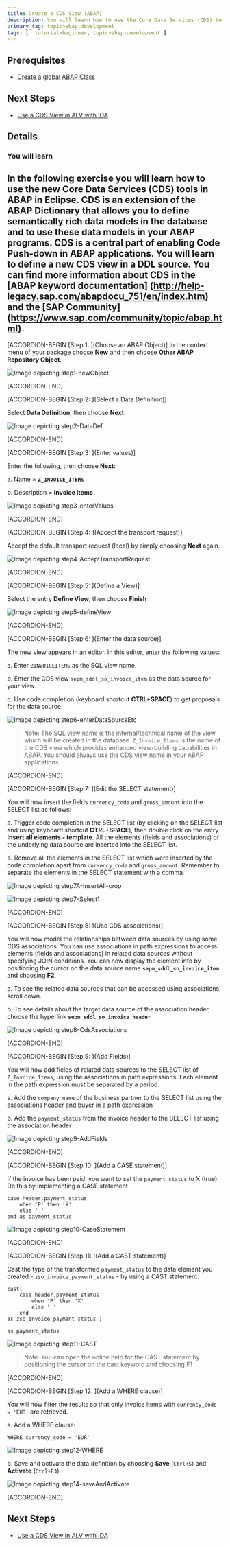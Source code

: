 ```yaml
---
title: Create a CDS View (ABAP)
description: You will learn how to use the Core Data Services (CDS) tools in ABAP in Eclipse.
primary_tag: topic>abap-development
tags: [  tutorial>beginner, topic>abap-development ]
---
```


## Prerequisites  
 - [Create a global ABAP Class](https://www.sap.com/developer/tutorials/abap-dev-create-new-class.html)


## Next Steps
 - [Use a CDS View in ALV with IDA](https://www.sap.com/developer/tutorials/abap-dev-adt-use-cds-view.html)


## Details
### You will learn  
In the following exercise you will learn how to use the new Core Data Services (CDS) tools in ABAP in Eclipse. CDS is an extension of the ABAP Dictionary that allows you to define semantically rich data models in the database and to use these data models in your ABAP programs. CDS is a central part of enabling Code Push-down in ABAP applications.
You will learn to define a new CDS view in a DDL source.
You can find more information about CDS in the [ABAP keyword documentation] (http://help-legacy.sap.com/abapdocu_751/en/index.htm) and the [SAP Community] (https://www.sap.com/community/topic/abap.html).
---

[ACCORDION-BEGIN [Step 1: ](Choose an ABAP Object)]
In the context menu of your package choose **New** and then choose **Other ABAP Repository Object**.

![Image depicting step1-newObject](step1-newObject.png)


[ACCORDION-END]

[ACCORDION-BEGIN [Step 2: ](Select a Data Definition)]

Select **Data Definition**, then choose **Next**.

![Image depicting step2-DataDef](step2-DataDef.png)


[ACCORDION-END]


[ACCORDION-BEGIN [Step 3: ](Enter values)]

Enter the following, then choose **Next**:

a.	Name = **`Z_INVOICE_ITEMS`**

b.	Description = **Invoice Items**

![Image depicting step3-enterValues](step3-enterValues.png)



[ACCORDION-END]

[ACCORDION-BEGIN [Step 4: ](Accept the transport request)]

Accept the default transport request (local) by simply choosing **Next** again.

 ![Image depicting step4-AcceptTransportRequest](step4-AcceptTR.png)


[ACCORDION-END]

[ACCORDION-BEGIN [Step 5: ](Define a View)]

Select the entry **Define View**, then choose **Finish**

![Image depicting step5-defineView](step5-defineView.png)


[ACCORDION-END]

[ACCORDION-BEGIN [Step 6: ](Enter the data source)]

The new view appears in an editor. In this editor, enter the following values:

a. Enter `ZINVOICEITEMS` as the SQL view name.

b. Enter the CDS view `sepm_sddl_so_invoice_item` as the data source for your view.

c. Use code completion (keyboard shortcut **CTRL+SPACE**) to get proposals for the data source.

![Image depicting step6-enterDataSourceEtc](step6-enterDataSourceEtc.png)

> Note: The SQL view name is the internal/technical name of the view which will be created in the database. `Z_Invoice_Items` is the name of the CDS view which provides enhanced view-building capabilities in ABAP. You should always use the CDS view name in your ABAP applications.


[ACCORDION-END]

[ACCORDION-BEGIN [Step 7: ](Edit the SELECT statement)]

You will now insert the fields `currency_code` and `gross_amount` into the SELECT list as follows:

a. Trigger code completion in the SELECT list (by clicking on the SELECT list and using keyboard shortcut **CTRL+SPACE**), then double click on the entry **Insert all elements - template**. All the elements (fields and associations) of the underlying data source are inserted into the SELECT list.

b.	Remove all the elements in the SELECT list which were inserted by the code completion apart from `currency_code` and `gross_amount`. Remember to separate the elements in the SELECT statement with a comma.

![Image depicting step7A-InsertAll-crop](step7A-insertAll-crop.png)

![Image depicting step7-Select1](step7-Select1.png)


[ACCORDION-END]

[ACCORDION-BEGIN [Step 8: ](Use CDS associations)]

You will now model the relationships between data sources by using some CDS associations. You can use associations in path expressions to access elements (fields and associations) in related data sources without specifying JOIN conditions. You can now display the element info by positioning the cursor on the data source name **`sepm_sddl_so_invoice_item`** and choosing **F2**.

a.	To see the related data sources that can be accessed using associations, scroll down.

b.	To see details about the target data source of the association header, choose the hyperlink **`sepm_sddl_so_invoice_header`**

![Image depicting step8-CdsAssociations](step8-CdsAssociations.png)


[ACCORDION-END]

[ACCORDION-BEGIN [Step 9: ](Add Fields)]

You will now add fields of related data sources to the SELECT list of `Z_Invoice_Items`, using the associations in path expressions. Each element in the path expression must be separated by a period.

a.	Add the `company_name` of the business partner to the SELECT list using the associations header and buyer in a path expression

b.	Add the `payment_status` from the invoice header to the SELECT list using the association header

![Image depicting step9-AddFields](step9-AddRelatedFields.png)


[ACCORDION-END]

[ACCORDION-BEGIN [Step 10: ](Add a CASE statement)]

If the invoice has been paid, you want to set the `payment_status` to X (true). Do this by implementing a CASE statement

```ABAP
case header.payment_status
    when 'P' then 'X'
    else ' '
end as payment_status
```

![Image depicting step10-CaseStatement](step10-CaseStatement.png)


[ACCORDION-END]

[ACCORDION-BEGIN [Step 11: ](Add a CAST statement)]

Cast the type of the transformed `payment_status` to the data element you created - `zso_invoice_payment_status` - by using a CAST statement:

```ABAP
cast(
    case header.payment_status
        when 'P' then 'X'
        else ' '
    end
as zso_invoice_payment_status )

as payment_status
```

![Image depicting step11-CAST](step11-CAST.png)

> Note: You can open the online help for the CAST statement by positioning the cursor on the cast keyword and choosing F1


[ACCORDION-END]

[ACCORDION-BEGIN [Step 12: ](Add a WHERE clause)]

You will now filter the results so that only invoice items with `currency_code = 'EUR'` are retrieved.

a. Add a WHERE clause:

```ABAP
WHERE currency_code = 'EUR'
```

![Image depicting step12-WHERE](step12-WHERE.png)

b. Save and activate the data definition by choosing **Save** (`Ctrl+S`) and **Activate** (`Ctrl+F3`).

![Image depicting step14-saveAndActivate](step14-saveAndActivate.png)


[ACCORDION-END]

## Next Steps
- [Use a CDS View in ALV with IDA](https://www.sap.com/developer/tutorials/abap-dev-adt-use-cds-view.html)

